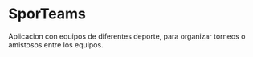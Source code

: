 # SporTeams
Aplicacion con equipos de diferentes deporte, para organizar torneos o amistosos entre los equipos.
